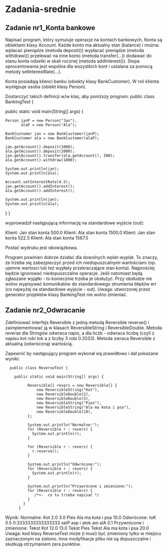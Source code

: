 # Zadania-srednie
## Zadanie nr1_Konta bankowe 

Napisać program, który symuluje operacje na kontach bankowych.
Konta są obiektami klasy Account. Każde konto ma aktualny stan (balance) i można:
wplacać pieniądze (metoda deposit())
wypłacać pieniądze (metoda withdraw())
przelewać na inne konto (metoda transfer(...))
dodawać do stanu konta odsetki w skali rocznej (metoda addInterest()).
Stopa oprocentowania jest wspólna dla wszystkich kont i ustalana za pomocą metody setInterestRate(...).

Konta posiadają klienci banku (obiekty klasy BankCustomer). W roli klienta występuje osoba (obiekt klasy Person).

Dostarczyć takich definicji w/w klas, aby poniższy program:
public class BankingTest {

  public static void main(String[] args) {

    Person janP = new Person("Jan"),
           alaP = new Person("Ala");

    BankCustomer jan = new BankCustomer(janP);
    BankCustomer ala = new BankCustomer(alaP);

    jan.getAccount().deposit(1000);
    ala.getAccount().deposit(2000);
    jan.getAccount().transfer(ala.getAccount(), 500);
    ala.getAccount().withdraw(1000);

    System.out.println(jan);
    System.out.println(ala);

    Account.setInterestRate(4.5);
    jan.getAccount().addInterest();
    ala.getAccount().addInterest();

    System.out.println(jan);
    System.out.println(ala);
  }
} 

wyprowadził następującą informację na standardowe wyjście (out):

Klient: Jan stan konta 500.0
Klient: Ala stan konta 1500.0
Klient: Jan stan konta 522.5
Klient: Ala stan konta 1567.5

Postać wydruku jest obowiązkowa.

Program powinien dobrze działać dla  dowolnych wplat-wyplat. To znaczy, że trzeba się zabezpieczyć przed  ich niedopuszcalnymi wartościami (np. ujemne wartosci lub też wypłaty przekraczające stan konta). Najprościej będzie ignorować niedopuszczalne operacje.
Jeśli natomiast będą zgłaszane wyjątki - to koniecznie trzeba je obsłużyć. Przy obsłudze nie wolno wypisywać komunikatów do standardowego strumienia błędów err (co najwyżej na standardowe wyjście - out).
Uwaga: utworzonej przez generator projektów klasy BankingTest nie wolno zmieniać.

## Zadanie nr2_Odwracanie


Zdefiniować interfejs Reversible z jedną metodą Reversible reverse() i zaimplementować ją w klasach ReversibleString i ReversibleDouble.
Metoda reverse dla Stringów odwraca napis, a dla liczb - odwraca liczbę (czyli z napisu kot robi tok a z liczby 3 robi 0.3333).
Metoda zwraca Reversible z aktualną (odwróconą) wartością.

Zapewnić by następujący program wykonał się prawidłowo i dał pokazane wyniki:

      public class ReverseTest {
      
        public static void main(String[] args) {
        
              Reversible[] revers = new Reversible[] {
                  new ReversibleString("Kot"),
                  new ReversibleDouble(2),
                  new ReversibleDouble(3),
                  new ReversibleString("Pies"),
                  new ReversibleString("Ala ma kota i psa"),
                  new ReversibleDouble(10),
              };

              System.out.println("Normalne:");
              for (Reversible r : revers) {
                System.out.println(r);
              }

              for (Reversible r : revers) {
                r.reverse();
              }

              System.out.println("Odwrócone:");
              for (Reversible r : revers) {
                System.out.println(r);
              }

              System.out.println("Przywrócone i zmienione:");
              for (Reversible r : revers) {
                 /*<-  co tu trzeba napisać */
              }
            }
          }

Wynik:
Normalne:
Kot
2.0
3.0
Pies
Ala ma kota i psa
10.0
Odwrócone:
toK
0.5
0.3333333333333333
seiP
asp i atok am alA
0.1
Przywrócone i zmienione:
Tekst Kot
12.0
13.0
Tekst Pies
Tekst Ala ma kota i psa
20.0
Uwaga: kod klasy ReverseTest może (i musi)  być zmieniony tylko w miejscu zaznaczonym na zielono. Inne modyfikacje pliku nie są dopuszczalne i skutkują otrzymaniem zera punktów.
